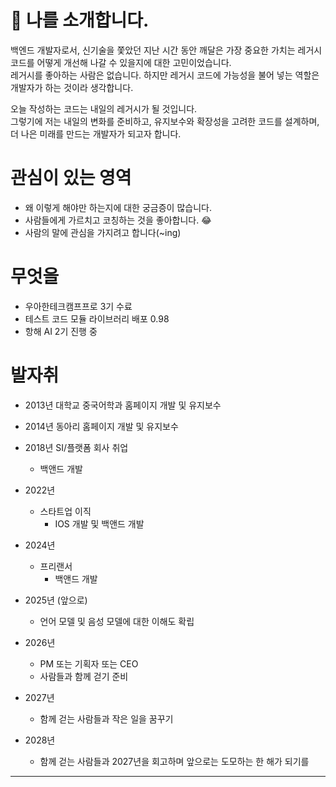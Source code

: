 # :large_blue_diamond: 나를 소개합니다. 
백엔드 개발자로서, 신기술을 쫓았던 지난 시간 동안 깨달은 가장 중요한 가치는 레거시 코드를 어떻게 개선해 나갈 수 있을지에 대한 고민이었습니다.    
레거시를 좋아하는 사람은 없습니다. 하지만 레거시 코드에 가능성을 불어 넣는 역할은 개발자가 하는 것이라 생각합니다.

오늘 작성하는 코드는 내일의 레거시가 될 것입니다.    
그렇기에 저는 내일의 변화를 준비하고, 유지보수와 확장성을 고려한 코드를 설계하며, 더 나은 미래를 만드는 개발자가 되고자 합니다.

# 관심이 있는 영역 

- 왜 이렇게 해야만 하는지에 대한 궁금증이 많습니다.
- 사람들에게 가르치고 코칭하는 것을 좋아합니다. :joy:
- 사람의 말에 관심을 가지려고 합니다(~ing)

# 무엇을  
- 우아한테크캠프프로 3기 수료
- 테스트 코드 모듈 라이브러리 배포 0.98
- 항해 AI 2기 진행 중


# 발자취

- 2013년 대학교 중국어학과 홈페이지 개발 및 유지보수
- 2014년 동아리 홈페이지 개발 및 유지보수
- 2018년 SI/플랫폼 회사 취업
  - 백앤드 개발
- 2022년
  - 스타트업 이직
    - IOS 개발 및 백앤드 개발
- 2024년
  - 프리랜서  
    - 백앤드 개발
- 2025년 (앞으로)
  - 언어 모델 및 음성 모델에 대한 이해도 확립
- 2026년
  - PM 또는 기획자 또는 CEO
  - 사람들과 함께 걷기 준비
- 2027년
  - 함께 걷는 사람들과 작은 일을 꿈꾸기 
    
- 2028년 
  - 함께 걷는 사람들과 2027년을 회고하며 앞으로는 도모하는 한 해가 되기를 
 
----- 


